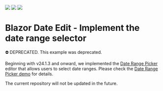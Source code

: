 <!-- default badges list -->
![](https://img.shields.io/endpoint?url=https://codecentral.devexpress.com/api/v1/VersionRange/204498384/24.1.3%2B)
[![](https://img.shields.io/badge/Open_in_DevExpress_Support_Center-FF7200?style=flat-square&logo=DevExpress&logoColor=white)](https://supportcenter.devexpress.com/ticket/details/T809157)
[![](https://img.shields.io/badge/📖_How_to_use_DevExpress_Examples-e9f6fc?style=flat-square)](https://docs.devexpress.com/GeneralInformation/403183)
<!-- default badges end -->

# Blazor Date Edit - Implement the date range selector

⛔ DEPRECATED. This example was deprecated. 

Beginning with v24.1.3 and onward, we implemented the [Date Range Picker](https://docs.devexpress.com/Blazor/DevExpress.Blazor.DxDateRangePicker-1) editor that allows users to select date ranges. Please check the [Date Range Picker demo](https://demos.devexpress.com/blazor/DateRangePicker) for details.

The current repository will not be updated in the future.
